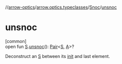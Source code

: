 //[arrow-optics](../../../index.md)/[arrow.optics.typeclasses](../index.md)/[Snoc](index.md)/[unsnoc](unsnoc.md)

# unsnoc

[common]\
open fun [S](index.md).[unsnoc](unsnoc.md)(): [Pair](https://kotlinlang.org/api/latest/jvm/stdlib/kotlin/-pair/index.html)&lt;[S](index.md), [A](index.md)&gt;?

Deconstruct an [S](index.md) between its [init](init.md) and last element.
